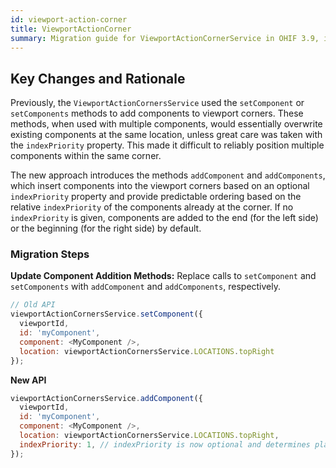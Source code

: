 ```yaml
---
id: viewport-action-corner
title: ViewportActionCorner
summary: Migration guide for ViewportActionCornerService in OHIF 3.9, introducing the new addComponent and addComponents methods that provide more reliable positioning of multiple components within viewport corners.
---
```





## Key Changes and Rationale

Previously, the `ViewportActionCornersService` used the `setComponent` or `setComponents` methods to add components to viewport corners. These methods, when used with multiple components, would essentially overwrite existing components at the same location, unless great care was taken with the `indexPriority` property. This made it difficult to reliably position multiple components within the same corner.

The new approach introduces the methods `addComponent` and `addComponents`, which insert components into the viewport corners based on an optional `indexPriority` property and provide predictable ordering based on the relative `indexPriority` of the components already at the corner. If no `indexPriority` is given, components are added to the end (for the left side) or the beginning (for the right side) by default.

### Migration Steps

**Update Component Addition Methods:** Replace calls to `setComponent` and `setComponents` with `addComponent` and `addComponents`, respectively.

```js
// Old API
viewportActionCornersService.setComponent({
  viewportId,
  id: 'myComponent',
  component: <MyComponent />,
  location: viewportActionCornersService.LOCATIONS.topRight
});
```

**New API**

```js
viewportActionCornersService.addComponent({
  viewportId,
  id: 'myComponent',
  component: <MyComponent />,
  location: viewportActionCornersService.LOCATIONS.topRight,
  indexPriority: 1, // indexPriority is now optional and determines placement order within the corner
});

```
